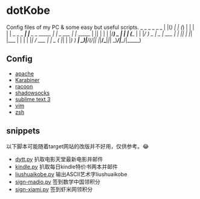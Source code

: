 dotKobe
==========

Config files of my PC &amp; some easy but useful scripts.
    _  _            _                 _ _          _
    | |(_)          | |               (_) |        | |
    | | _ _   _  ___| |__  _   _ _____ _| |  _ ___ | |__  _____
    | || | | | |/___)  _ \| | | (____ | | |_/ ) _ \|  _ \| ___ |
    | || | |_| |___ | | | | |_| / ___ | |  _ ( |_| | |_) ) ____|
    \__)_|____/(___/|_| |_|____/\_____|_|_| \_)___/|____/|_____)       

## Config

- [apache](./config/apache)
- [Karabiner](./config/Karabiner)
- [racoon](./config/racoon)
- [shadowsocks](./config/shadowsocks)
- [sublime text 3](./config/sublime)
- [vim](./config/vim)
- [zsh](./config/zsh)

## snippets

以下脚本可能随着target网站的改版并不好用，仅供参考。😂

- [dytt.py](./snippets/dytt.py) 扒取电影天堂最新电影并邮件
- [kindle.py](./snippets/kindle.py) 扒取每日kindle特价书两本并邮件
- [liushuaikobe.py](./snippets/liushuaikobe.py) 输出ASCII艺术字liushuaikobe
- [sign-madio.py](./snippets/sign-madio.py) 签到数学中国领积分
- [sign-xiami.py](./snippets/sign-xiami.py) 签到虾米网领积分
